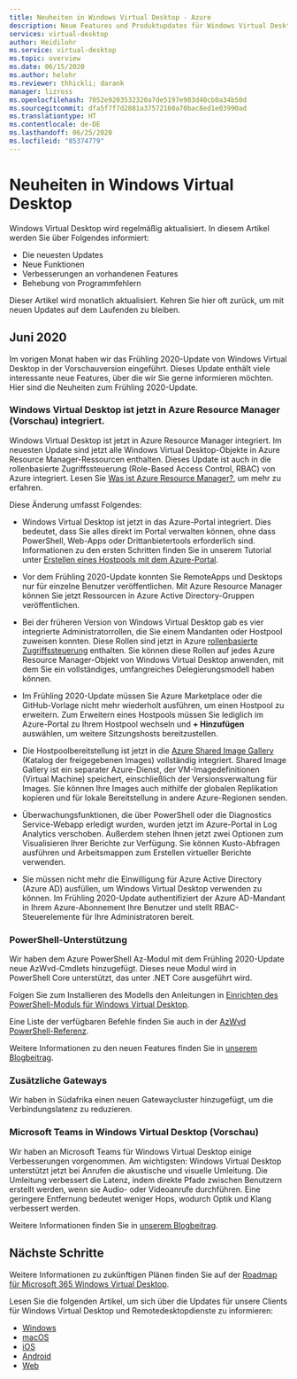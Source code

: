 ```yaml
---
title: Neuheiten in Windows Virtual Desktop - Azure
description: Neue Features und Produktupdates für Windows Virtual Desktop.
services: virtual-desktop
author: Heidilohr
ms.service: virtual-desktop
ms.topic: overview
ms.date: 06/15/2020
ms.author: helohr
ms.reviewer: thhickli; darank
manager: lizross
ms.openlocfilehash: 7052e9203532320a7de5197e983d40cb0a34b50d
ms.sourcegitcommit: dfa5f7f7d2881a37572160a70bac8ed1e03990ad
ms.translationtype: HT
ms.contentlocale: de-DE
ms.lasthandoff: 06/25/2020
ms.locfileid: "85374779"
---
```

# <a name="whats-new-in-windows-virtual-desktop"></a>Neuheiten in Windows Virtual Desktop

Windows Virtual Desktop wird regelmäßig aktualisiert. In diesem Artikel werden Sie über Folgendes informiert:

- Die neuesten Updates
- Neue Funktionen
- Verbesserungen an vorhandenen Features
- Behebung von Programmfehlern

Dieser Artikel wird monatlich aktualisiert. Kehren Sie hier oft zurück, um mit neuen Updates auf dem Laufenden zu bleiben.

## <a name="june-2020"></a>Juni 2020

Im vorigen Monat haben wir das Frühling 2020-Update von Windows Virtual Desktop in der Vorschauversion eingeführt. Dieses Update enthält viele interessante neue Features, über die wir Sie gerne informieren möchten. Hier sind die Neuheiten zum Frühling 2020-Update.

### <a name="windows-virtual-desktop-is-now-integrated-with-azure-resource-manager-preview"></a>Windows Virtual Desktop ist jetzt in Azure Resource Manager (Vorschau) integriert.

Windows Virtual Desktop ist jetzt in Azure Resource Manager integriert. Im neuesten Update sind jetzt alle Windows Virtual Desktop-Objekte in Azure Resource Manager-Ressourcen enthalten. Dieses Update ist auch in die rollenbasierte Zugriffssteuerung (Role-Based Access Control, RBAC) von Azure integriert. Lesen Sie [Was ist Azure Resource Manager?](../azure-resource-manager/management/overview.md), um mehr zu erfahren.

Diese Änderung umfasst Folgendes:

- Windows Virtual Desktop ist jetzt in das Azure-Portal integriert. Dies bedeutet, dass Sie alles direkt im Portal verwalten können, ohne dass PowerShell, Web-Apps oder Drittanbietertools erforderlich sind. Informationen zu den ersten Schritten finden Sie in unserem Tutorial unter [Erstellen eines Hostpools mit dem Azure-Portal](create-host-pools-azure-marketplace.md).

- Vor dem Frühling 2020-Update konnten Sie RemoteApps und Desktops nur für einzelne Benutzer veröffentlichen. Mit Azure Resource Manager können Sie jetzt Ressourcen in Azure Active Directory-Gruppen veröffentlichen.

- Bei der früheren Version von Windows Virtual Desktop gab es vier integrierte Administratorrollen, die Sie einem Mandanten oder Hostpool zuweisen konnten. Diese Rollen sind jetzt in Azure [rollenbasierte Zugriffssteuerung](../role-based-access-control/overview.md) enthalten. Sie können diese Rollen auf jedes Azure Resource Manager-Objekt von Windows Virtual Desktop anwenden, mit dem Sie ein vollständiges, umfangreiches Delegierungsmodell haben können.

- Im Frühling 2020-Update müssen Sie Azure Marketplace oder die GitHub-Vorlage nicht mehr wiederholt ausführen, um einen Hostpool zu erweitern. Zum Erweitern eines Hostpools müssen Sie lediglich im Azure-Portal zu Ihrem Hostpool wechseln und **+ Hinzufügen** auswählen, um weitere Sitzungshosts bereitzustellen.

- Die Hostpoolbereitstellung ist jetzt in die [Azure Shared Image Gallery](../virtual-machines/windows/shared-image-galleries.md) (Katalog der freigegebenen Images) vollständig integriert. Shared Image Gallery ist ein separater Azure-Dienst, der VM-Imagedefinitionen (Virtual Machine) speichert, einschließlich der Versionsverwaltung für Images. Sie können Ihre Images auch mithilfe der globalen Replikation kopieren und für lokale Bereitstellung in andere Azure-Regionen senden.

- Überwachungsfunktionen, die über PowerShell oder die Diagnostics Service-Webapp erledigt wurden, wurden jetzt im Azure-Portal in Log Analytics verschoben. Außerdem stehen Ihnen jetzt zwei Optionen zum Visualisieren Ihrer Berichte zur Verfügung. Sie können Kusto-Abfragen ausführen und Arbeitsmappen zum Erstellen virtueller Berichte verwenden.

- Sie müssen nicht mehr die Einwilligung für Azure Active Directory (Azure AD) ausfüllen, um Windows Virtual Desktop verwenden zu können. Im Frühling 2020-Update authentifiziert der Azure AD-Mandant in Ihrem Azure-Abonnement Ihre Benutzer und stellt RBAC-Steuerelemente für Ihre Administratoren bereit.


### <a name="powershell-support"></a>PowerShell-Unterstützung

Wir haben dem Azure PowerShell Az-Modul mit dem Frühling 2020-Update neue AzWvd-Cmdlets hinzugefügt. Dieses neue Modul wird in PowerShell Core unterstützt, das unter .NET Core ausgeführt wird.

Folgen Sie zum Installieren des Modells den Anleitungen in [Einrichten des PowerShell-Moduls für Windows Virtual Desktop](powershell-module.md).

Eine Liste der verfügbaren Befehle finden Sie auch in der [AzWvd PowerShell-Referenz](/powershell/module/az.desktopvirtualization/?view=azps-4.2.0#desktopvirtualization).

Weitere Informationen zu den neuen Features finden Sie in [unserem Blogbeitrag](https://techcommunity.microsoft.com/t5/itops-talk-blog/windows-virtual-desktop-spring-update-enters-public-preview/ba-p/1340245). 

### <a name="additional-gateways"></a>Zusätzliche Gateways

Wir haben in Südafrika einen neuen Gatewaycluster hinzugefügt, um die Verbindungslatenz zu reduzieren.

### <a name="microsoft-teams-on-windows-virtual-desktop-preview"></a>Microsoft Teams in Windows Virtual Desktop (Vorschau)

Wir haben an Microsoft Teams für Windows Virtual Desktop einige Verbesserungen vorgenommen. Am wichtigsten: Windows Virtual Desktop unterstützt jetzt bei Anrufen die akustische und visuelle Umleitung. Die Umleitung verbessert die Latenz, indem direkte Pfade zwischen Benutzern erstellt werden, wenn sie Audio- oder Videoanrufe durchführen. Eine geringere Entfernung bedeutet weniger Hops, wodurch Optik und Klang verbessert werden.

Weitere Informationen finden Sie in [unserem Blogbeitrag](https://azure.microsoft.com/updates/windows-virtual-desktop-media-optimization-for-microsoft-teams-is-now-available-in-public-preview/).

## <a name="next-steps"></a>Nächste Schritte

Weitere Informationen zu zukünftigen Plänen finden Sie auf der [Roadmap für Microsoft 365 Windows Virtual Desktop](https://www.microsoft.com/microsoft-365/roadmap?filters=Windows%20Virtual%20Desktop).

Lesen Sie die folgenden Artikel, um sich über die Updates für unsere Clients für Windows Virtual Desktop und Remotedesktopdienste zu informieren:

- [Windows](/windows-server/remote/remote-desktop-services/clients/windowsdesktop-whatsnew)
- [macOS](/windows-server/remote/remote-desktop-services/clients/mac-whatsnew)
- [iOS](/windows-server/remote/remote-desktop-services/clients/ios-whatsnew)
- [Android](/windows-server/remote/remote-desktop-services/clients/android-whatsnew)
- [Web](/windows-server/remote/remote-desktop-services/clients/web-client-whatsnew)
